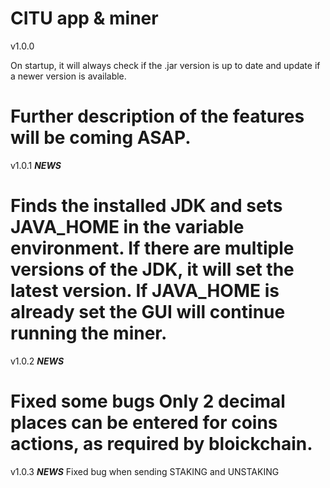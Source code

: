 # CITU app & miner

v1.0.0

On startup, it will always check if the .jar version is up to date and update if a newer version is available.

Further description of the features will be coming ASAP.
========================================================
v1.0.1 ***NEWS***

Finds the installed JDK and sets JAVA_HOME in the variable environment.
If there are multiple versions of the JDK, it will set the latest version.
If JAVA_HOME is already set the GUI will continue running the miner.
====================================================================
v1.0.2 ***NEWS***

Fixed some bugs
Only 2 decimal places can be entered for coins actions, as required by bloickchain.
===================================================================================

v1.0.3 ***NEWS***
Fixed bug when sending STAKING and UNSTAKING
